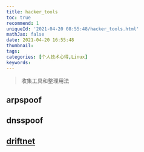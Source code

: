 ```yaml
---
title: hacker_tools
toc: true
recommend: 1
uniqueId: '2021-04-20 08:55:48/hacker_tools.html'
mathJax: false
date: 2021-04-20 16:55:48
thumbnail:
tags:
categories: [个人技术心得,Linux]
keywords:
---
```

>  收集工具和整理用法

<!-- more -->

## arpspoof

## dnsspoof

## [driftnet](http://www.ex-parrot.com/~chris/driftnet/)
